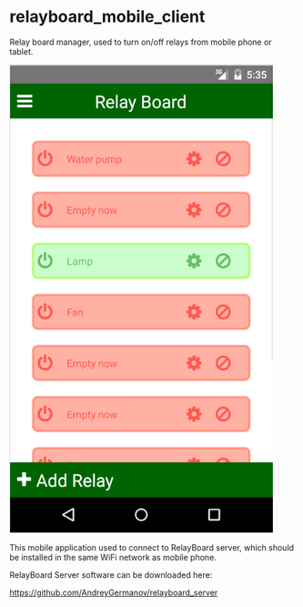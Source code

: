 # relayboard_mobile_client
Relay board manager, used to turn on/off relays from mobile phone or tablet.

![Screenshot](https://raw.githubusercontent.com/AndreyGermanov/relayboard_mobile_client/master/assets/img/screenshot.png)

This mobile application used to connect to RelayBoard server, which should be installed in the same WiFi network as mobile phone.

RelayBoard Server software can be downloaded here:

https://github.com/AndreyGermanov/relayboard_server
